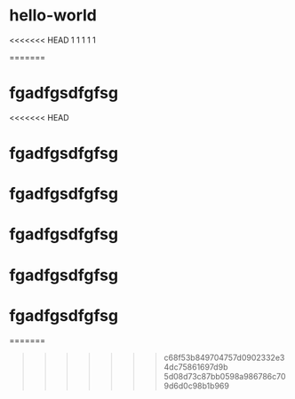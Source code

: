 # hello-world

<<<<<<< HEAD
1
1
1
1
1

=======
# fgadfgsdfgfsg
<<<<<<< HEAD
# fgadfgsdfgfsg
# fgadfgsdfgfsg
# fgadfgsdfgfsg
# fgadfgsdfgfsg
# fgadfgsdfgfsg
=======
>>>>>>> c68f53b849704757d0902332e34dc75861697d9b
>>>>>>> 5d08d73c87bb0598a986786c709d6d0c98b1b969

